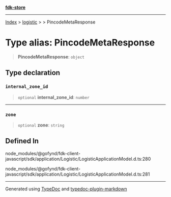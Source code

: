 [**fdk-store**](../../../README.md)
***

[Index](../../../API.md) > [logistic](../../README.md) > [<internal>](../README.md) > PincodeMetaResponse

# Type alias: PincodeMetaResponse

> **PincodeMetaResponse**: `object`

## Type declaration

### `internal_zone_id`

> `optional` **internal\_zone\_id**: `number`

***

### `zone`

> `optional` **zone**: `string`

## Defined In

node\_modules/@gofynd/fdk-client-javascript/sdk/application/Logistic/LogisticApplicationModel.d.ts:280

node\_modules/@gofynd/fdk-client-javascript/sdk/application/Logistic/LogisticApplicationModel.d.ts:281

***
Generated using [TypeDoc](https://typedoc.org/) and [typedoc-plugin-markdown](https://www.npmjs.com/package/typedoc-plugin-markdown)

